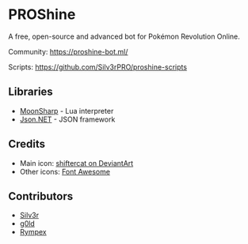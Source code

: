 # PROShine

A free, open-source and advanced bot for Pokémon Revolution Online.

Community: https://proshine-bot.ml/

Scripts: https://github.com/Silv3rPRO/proshine-scripts

## Libraries

* [MoonSharp](http://www.moonsharp.org/) - Lua interpreter
* [Json.NET](http://www.newtonsoft.com/json) - JSON framework

## Credits

* Main icon: [shiftercat on DeviantArt](https://shiftercat.deviantart.com/)
* Other icons: [Font Awesome](http://fontawesome.io/icons/)

## Contributors

* [Silv3r](https://github.com/Silv3rPRO/)
* [g0ld](https://github.com/g0ldPRO/)
* [Rympex](https://github.com/Rympex)
